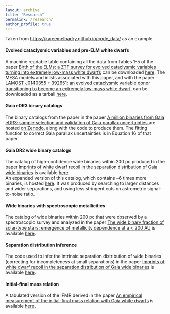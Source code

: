 ```yaml
---
layout: archive
title: "Research"
permalink: /research/
author_profile: true
---
```


Taken from https://kareemelbadry.github.io/code_data/ as an example.

<h4>Evolved cataclysmic variables and pre-ELM white dwarfs</h4>
A machine readable table containing all the data from Tables 1-5 of the paper <a href="https://ui.adsabs.harvard.edu/abs/2021arXiv210804255E/abstract">Birth of the ELMs: a ZTF survey for evolved cataclysmic variables turning into extremely low-mass white dwarfs</a> can be downloaded <a href="https://kareemelbadry.github.io/files/summary_table_birth_of_the_elms.csv">here</a>. The MESA models and inlists associated with this paper, and with the paper <a href="https://ui.adsabs.harvard.edu/abs/2021MNRAS.505.2051E/abstract">LAMOST J0140355 + 392651: an evolved cataclysmic variable donor transitioning to become an extremely low-mass white dwarf</a>, can be downloaded as a tarball  <a href="https://kareemelbadry.github.io/files/MESA_models.tar.gz">here</a>. 



<h4>Gaia eDR3 binary catalogs</h4>
The binary catalogs from the paper in the paper <a href="https://ui.adsabs.harvard.edu/abs/2021arXiv210105282E/abstract">A million binaries from Gaia eDR3: sample selection and validation of Gaia parallax uncertainties
</a> are hosted <a href="https://zenodo.org/record/4435257">on Zenodo</a>, along with the code to produce them. The fitting function to correct Gaia parallax uncertainties is in Equation 16 of that paper. 


<h4>Gaia DR2 wide binary catalogs</h4>
The catalog of high-confidence wide binaries within 200 pc produced in the paper <a href="https://ui.adsabs.harvard.edu/abs/2018MNRAS.480.4884E/abstract">Imprints of white dwarf recoil in the separation distribution of Gaia wide binaries</a> is available <a href="https://sites.google.com/site/dr2binaries200pc/data">here</a>. 
<br>
An expanded version of this catalog, which contains ~6 times more binaries, is hosted <a href="https://zenodo.org/record/3437987">here</a>. It was produced by searching to larger distances and wider separations, and using less stringent cuts on astrometric signal-to-noise ratio.

<h4>Wide binaries with spectroscopic metallicities</h4>
The catalog of wide binaries within 200 pc that were observed by a spectroscopic survey and analyzed in the paper <a href="https://ui.adsabs.harvard.edu/abs/2019MNRAS.482L.139E/abstract">The wide binary fraction of solar-type stars: emergence of metallicity dependence at a < 200 AU</a> is available <a href="https://sites.google.com/site/dr2binariesspectra/data">here</a>.

<h4>Separation distribution inference</h4>
The code used to infer the intrinsic separation distribution of wide binaries (correcting for incompleteness at small separations) in the paper <a href="https://ui.adsabs.harvard.edu/abs/2018MNRAS.480.4884E/abstract">Imprints of white dwarf recoil in the separation distribution of Gaia wide binaries</a> is available <a href="https://github.com/kareemelbadry/sep_dist">here</a>.

<h4>Initial-final mass relation</h4>
A tabulated version of the IFMR derived in the paper <a href="https://ui.adsabs.harvard.edu/abs/2018ApJ...860L..17E/abstract">An empirical measurement of the initial-final mass relation with Gaia white dwarfs</a> is available <a href="https://kareemelbadry.github.io/files/ElBadry_Gaia_IFMR.txt">here</a>.
